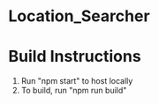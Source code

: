 # Location_Searcher


# Build Instructions
1. Run "npm start" to host locally
2. To build, run "npm run build"
